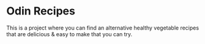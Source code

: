 # Odin Recipes

This is a project where you can find an alternative healthy vegetable recipes that are delicious & easy to make that you can try.
